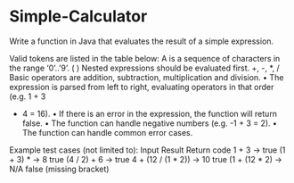 # Simple-Calculator

Write a function in Java that evaluates the result of a simple expression. 

Valid tokens are listed in the table below:
<number> A <number> is a sequence of characters in the range ‘0’..’9’.
( ) Nested expressions should be evaluated first.
+, -, *, / Basic operators are addition, subtraction, multiplication and division. 
• The expression is parsed from left to right, evaluating operators in that order (e.g. 1 + 3 
* 4 = 16).
• If there is an error in the expression, the function will return false.
• The function can handle negative numbers (e.g. -1 + 3 = 2).
• The function can handle common error cases.

Example test cases (not limited to):
Input Result Return code
1 + 3 → true
(1 + 3) * → 8 true
(4 / 2) + 6  → true
4 + (12 / (1 * 2)) → 10 true
(1 + (12 * 2) → N/A false (missing bracket)
